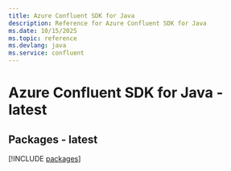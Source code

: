 ```yaml
---
title: Azure Confluent SDK for Java
description: Reference for Azure Confluent SDK for Java
ms.date: 10/15/2025
ms.topic: reference
ms.devlang: java
ms.service: confluent
---
```

# Azure Confluent SDK for Java - latest
## Packages - latest
[!INCLUDE [packages](confluent-index.md)]